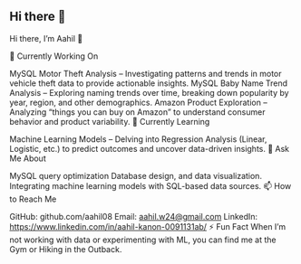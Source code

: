 ## Hi there 👋

Hi there, I’m Aahil 👋

🔭 Currently Working On

MySQL Motor Theft Analysis – Investigating patterns and trends in motor vehicle theft data to provide actionable insights.
MySQL Baby Name Trend Analysis – Exploring naming trends over time, breaking down popularity by year, region, and other demographics.
Amazon Product Exploration – Analyzing “things you can buy on Amazon” to understand consumer behavior and product variability.
🌱 Currently Learning

Machine Learning Models – Delving into Regression Analysis (Linear, Logistic, etc.) to predict outcomes and uncover data-driven insights.
💬 Ask Me About

MySQL query optimization
Database design, and data visualization.
Integrating machine learning models with SQL-based data sources.
📫 How to Reach Me

GitHub: github.com/aahil08
Email: aahil.w24@gmail.com
LinkedIn: https://www.linkedin.com/in/aahil-kanon-0091131ab/
⚡ Fun Fact
When I’m not working with data or experimenting with ML, you can find me at the Gym or Hiking in the Outback.
